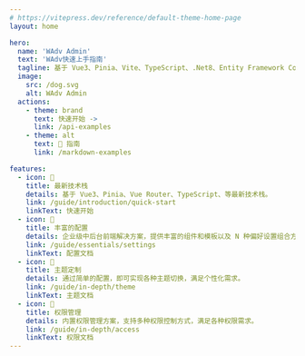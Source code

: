 ```yaml
---
# https://vitepress.dev/reference/default-theme-home-page
layout: home

hero:
  name: 'WAdv Admin'
  text: 'WAdv快速上手指南'
  tagline: 基于 Vue3、Pinia、Vite、TypeScript、.Net8、Entity Framework Core等最新技术栈。
  image:
    src: /dog.svg
    alt: WAdv Admin
  actions:
    - theme: brand
      text: 快速开始 ->
      link: /api-examples
    - theme: alt
      text: 📲 指南
      link: /markdown-examples

features:
  - icon: 🚀
    title: 最新技术栈
    details: 基于 Vue3、Pinia、Vue Router、TypeScript、等最新技术栈。
    link: /guide/introduction/quick-start
    linkText: 快速开始
  - icon: 🚎
    title: 丰富的配置
    details: 企业级中后台前端解决方案，提供丰富的组件和模板以及 N 种偏好设置组合方案。
    link: /guide/essentials/settings
    linkText: 配置文档
  - icon: 🎨
    title: 主题定制
    details: 通过简单的配置，即可实现各种主题切换，满足个性化需求。
    link: /guide/in-depth/theme
    linkText: 主题文档
  - icon: 🔐
    title: 权限管理
    details: 内置权限管理方案，支持多种权限控制方式，满足各种权限需求。
    link: /guide/in-depth/access
    linkText: 权限文档
---
```

